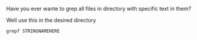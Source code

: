 Have you ever wante to grep all files in directory with specific text in them?

Well use this in the desired directory

    grepf STRINGNAMEHERE
